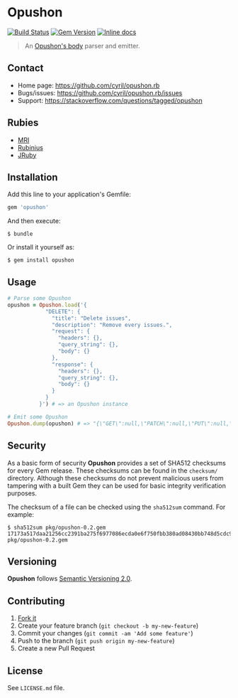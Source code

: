 # Opushon

[![Build Status](https://travis-ci.org/cyril/opushon.rb.svg?branch=master)][travis]
[![Gem Version](https://badge.fury.io/rb/opushon.svg)][gem]
[![Inline docs](http://inch-ci.org/github/cyril/opushon.rb.svg?branch=master)][inchpages]

> An [Opushon's body](https://github.com/cyril/opushon) parser and emitter.

## Contact

* Home page: https://github.com/cyril/opushon.rb
* Bugs/issues: https://github.com/cyril/opushon.rb/issues
* Support: https://stackoverflow.com/questions/tagged/opushon

## Rubies

* [MRI](https://www.ruby-lang.org/)
* [Rubinius](http://rubini.us/)
* [JRuby](http://jruby.org/)

## Installation

Add this line to your application's Gemfile:

```ruby
gem 'opushon'
```

And then execute:

    $ bundle

Or install it yourself as:

    $ gem install opushon

## Usage

```ruby
# Parse some Opushon
opushon = Opushon.load('{
            "DELETE": {
              "title": "Delete issues",
              "description": "Remove every issues.",
              "request": {
                "headers": {},
                "query_string": {},
                "body": {}
              },
              "response": {
                "headers": {},
                "query_string": {},
                "body": {}
              }
            }
          }') # => an Opushon instance

# Emit some Opushon
Opushon.dump(opushon) # => "{\"GET\":null,\"PATCH\":null,\"PUT\":null,\"POST\":null,\"DELETE\":{\"title\":\"Delete issues\",\"description\":\"Remove every issues.\",\"request\":{\"headers\":{},\"query_string\":{},\"body\":{}},\"response\":{\"headers\":{},\"body\":{}}}}"
```

## Security

As a basic form of security __Opushon__ provides a set of SHA512 checksums for
every Gem release.  These checksums can be found in the `checksum/` directory.
Although these checksums do not prevent malicious users from tampering with a
built Gem they can be used for basic integrity verification purposes.

The checksum of a file can be checked using the `sha512sum` command.  For
example:

    $ sha512sum pkg/opushon-0.2.gem
    17173a517daa21256cc2391ba275f6977086ecda0e6f750fbb380ad08430bb748d5cdc927b8e904850b15fe47a121985dafa74a6b15df46100b86decf40c8cda  pkg/opushon-0.2.gem

## Versioning

__Opushon__ follows [Semantic Versioning 2.0](http://semver.org/).

## Contributing

1. [Fork it](https://github.com/cyril/opushon.rb/fork)
2. Create your feature branch (`git checkout -b my-new-feature`)
3. Commit your changes (`git commit -am 'Add some feature'`)
4. Push to the branch (`git push origin my-new-feature`)
5. Create a new Pull Request

## License

See `LICENSE.md` file.

[gem]: https://rubygems.org/gems/opushon
[travis]: https://travis-ci.org/cyril/opushon.rb
[inchpages]: http://inch-ci.org/github/cyril/opushon.rb/
[rubydoc]: http://rubydoc.info/gems/opushon/frames
